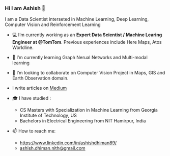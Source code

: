 ### Hi I am Ashish 👋
I am a Data Scientist interseted in Machine Learning, Deep Learning, Computer Vision and Reinforcement Learning

-  :computer: I’m currently working as an **Expert Data Scientist / Machine Learing Engineer at @TomTom**. Previous experiences include Here Maps, Atos Worldline.
- :telescope: I’m currently learning Graph Nerual Networks and Multi-modal learning
- :seedling: I’m looking to collaborate on Computer Vision Project in Maps, GIS and Earth Observation domain.
- I write articles on [Medium](https://medium.com/@ashish.dhiman)
- :mortar_board: I have studied :
  * CS Masters with Specialization in Machine Learning from Georgia Institute of Technology, US
  * Bachelors in Electrical Engineering from NIT Hamirpur, India
- 📫 How to reach me: 
  * https://www.linkedin.com/in/ashishdhiman89/ 
  * ashish.dhiman.nith@gmail.com
  
  <!-- (Emojis from here)[https://towardsdev.com/how-to-add-emojis-to-your-github-readme-and-other-markdown-files-c8f13b3f9de4] -->
